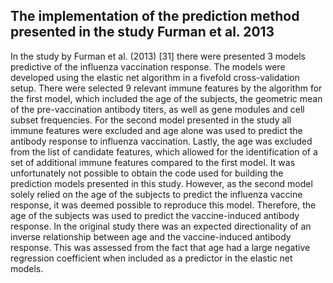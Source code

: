 ## The implementation of the prediction method presented in the study Furman et al. 2013
In the study by Furman et al. (2013) [31] there were presented 3 models predictive of the influenza vaccination response. The models were developed using the elastic net algorithm in a fivefold cross-validation setup. There were selected 9 relevant immune features by the algorithm for the first model, which included the age of the subjects, the geometric mean of the pre-vaccination antibody titers, as well as gene modules and cell subset frequencies. For the second model presented in the study all immune features were excluded and age alone was used to predict the antibody response to influenza vaccination. Lastly, the age was excluded from the list of candidate features, which allowed for the identification of a set of additional immune features compared to the first model. It was unfortunately not possible to obtain the code used for building the prediction models presented in this study. However, as the second model solely relied on the age of the subjects to predict the influenza vaccine response, it was deemed possible to reproduce this model. Therefore, the age of the subjects was used to predict the vaccine-induced antibody response. In the original study there was an expected directionality of an inverse relationship between age and the vaccine-induced antibody response. This was assessed from the fact that age had a large negative regression coefficient when included as a predictor in the elastic net models. 
